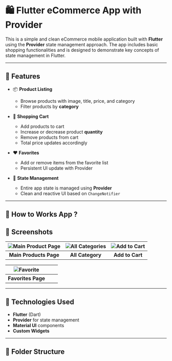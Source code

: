 
# 🛍️ Flutter eCommerce App with Provider

This is a simple and clean eCommerce mobile application built with **Flutter** using the **Provider** state management approach. The app includes basic shopping functionalities and is designed to demonstrate key concepts of state management in Flutter.

---

## 🚀 Features

- 📦 **Product Listing**
  - Browse products with image, title, price, and category
  - Filter products by **category**
  
- 🛒 **Shopping Cart**
  - Add products to cart
  - Increase or decrease product **quantity**
  - Remove products from cart
  - Total price updates accordingly

- ❤️ **Favorites**
  - Add or remove items from the favorite list
  - Persistent UI update with Provider

- 📁 **State Management**
  - Entire app state is managed using **Provider**
  - Clean and reactive UI based on `ChangeNotifier`

---
## 📱 How to Works App ?

## 📱 Screenshots

| ![Main Product Page](https://github.com/user-attachments/assets/56dbf5b0-b8c6-4330-915c-cf77672c316a) | ![All Categories](https://github.com/user-attachments/assets/447d60e0-9be6-4a7b-82c7-085ef0e8de14) | ![Add to Cart](https://github.com/user-attachments/assets/76f9ce93-2131-4c55-ac6e-4a428d08ddff) |
|:--:|:--:|:--:|
| **Main Products Page** | **All Category** | **Add to Cart** |

| ![Favorite](https://github.com/user-attachments/assets/de7aae67-80c0-48d4-81c6-de6537be7af7) |  |  |
|:--:|:--:|:--:|
| **Favorites Page** |  |  |






---

## 🧰 Technologies Used

- **Flutter** (Dart)
- **Provider** for state management
- **Material UI** components
- **Custom Widgets**

---

## 📂 Folder Structure

